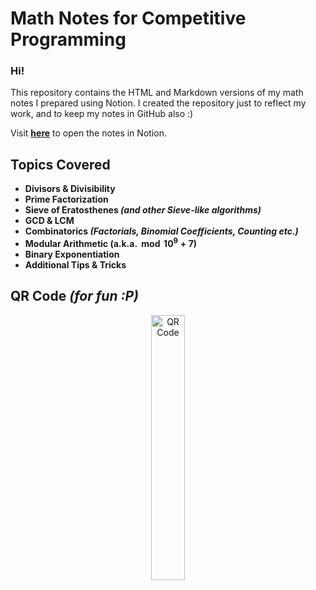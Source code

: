 # Math Notes for Competitive Programming

### Hi!

This repository contains the HTML and Markdown versions of my math notes I prepared using Notion. I created the repository just to reflect my work, and to keep my notes in GitHub also :)

Visit **[here](https://ethereal-expansion-d0a.notion.site/Math-0c642e978f2a48338d176698007c949a)** to open the notes in Notion.

## Topics Covered
- **Divisors & Divisibility**
- **Prime Factorization**
- **Sieve of Eratosthenes *(and other Sieve-like algorithms)***
- **GCD & LCM**
- **Combinatorics *(Factorials, Binomial Coefficients, Counting etc.)***
- **Modular Arithmetic (a.k.a. $\bmod 10^9 + 7$)**
- **Binary Exponentiation**
- **Additional Tips & Tricks**

## QR Code *(for fun :P)*

<div align=center width="100%">
  <img width="33%" src="https://i.ibb.co/2Ym5M4d/bit-ly-notion-math-notes.png" alt="QR Code">
</div>

